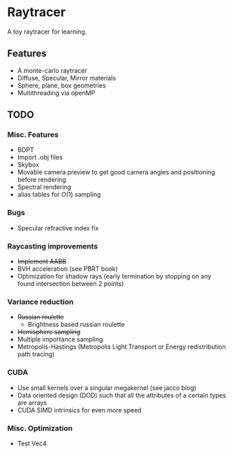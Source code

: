 # Raytracer

A toy raytracer for learning.

## Features
- A monte-carlo raytracer
- Diffuse, Specular, Mirror materials
- Sphere, plane, box geometries
- Multithreading via openMP

## TODO
### Misc. Features
- BDPT
- Import .obj files
- Skybox
- Movable camera preview to get good camera angles and positioning before rendering
- Spectral rendering
- alias tables for O(1) sampling

### Bugs
- Specular refractive index fix

### Raycasting improvements
- ~~Implement AABB~~
- BVH acceleration (see PBRT book)
- Optimization for shadow rays (early termination by stopping on any found intersection between 2 points)

### Variance reduction
- ~~Russian roulette~~
  - Brightness based russian roulette
- ~~Hemisphere sampling~~
- Multiple importance sampling
- Metropolis-Hastings (Metropolis Light Transport or Energy redistribution path tracing)

### CUDA
- Use small kernels over a singular megakernel (see jacco blog)
- Data oriented design (DOD) such that all the attributes of a certain types are arrays
- CUDA SIMD intrinsics for even more speed

### Misc. Optimization
- Test Vec4
